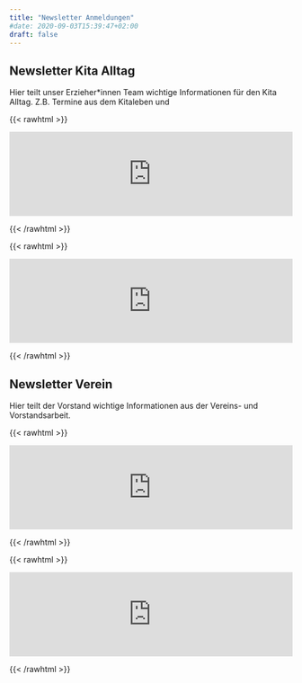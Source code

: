 ```yaml
---
title: "Newsletter Anmeldungen"
#date: 2020-09-03T15:39:47+02:00
draft: false
---
```


## Newsletter Kita Alltag

Hier teilt unser Erzieher*innen Team wichtige Informationen für den Kita Alltag. Z.B. Termine aus dem Kitaleben und

{{< rawhtml >}}
<iframe class="mj-w-res-iframe" frameborder="0" scrolling="no" marginheight="0" marginwidth="0" src="https://app.mailjet.com/widget/iframe/6tsW/HBh" width="100%"></iframe>

<script type="text/javascript" src="https://app.mailjet.com/statics/js/iframeResizer.min.js"></script>
{{< /rawhtml >}}


{{< rawhtml >}}
<iframe data-w-type="embedded" frameborder="0" scrolling="no" marginheight="0" marginwidth="0" src="http://x81jp.mjt.lu/wgt/x81jp/0wj/form?c=7156436b" width="100%"></iframe>

<script type="text/javascript" src="https://app.mailjet.com/pas-nc-embedded-v1.js"></script>
{{< /rawhtml >}}

## Newsletter Verein

Hier teilt der Vorstand wichtige Informationen aus der Vereins- und Vorstandsarbeit.

{{< rawhtml >}}
<iframe class="mj-w-res-iframe" frameborder="0" scrolling="no" marginheight="0" marginwidth="0" src="https://app.mailjet.com/widget/iframe/6tsW/HBj" width="100%"></iframe>

<script type="text/javascript" src="https://app.mailjet.com/statics/js/iframeResizer.min.js"></script>
{{< /rawhtml >}}

{{< rawhtml >}}
<iframe data-w-type="embedded" frameborder="0" scrolling="no" marginheight="0" marginwidth="0" src="http://x81jp.mjt.lu/wgt/x81jp/0wq/form?c=1ee44ca3" width="100%"></iframe>

<script type="text/javascript" src="https://app.mailjet.com/pas-nc-embedded-v1.js"></script>
{{< /rawhtml >}}
